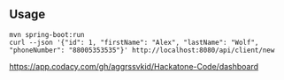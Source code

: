 ## Usage
```
mvn spring-boot:run
curl --json '{"id": 1, "firstName": "Alex", "lastName": "Wolf", "phoneNumber": "88005353535"}' http://localhost:8080/api/client/new
```

https://app.codacy.com/gh/aggrssvkid/Hackatone-Code/dashboard
